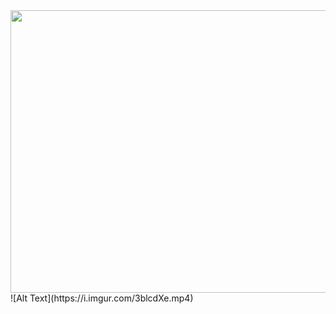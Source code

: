 <img src="https://media1.giphy.com/media/jjeLnz2QFQzUmeQkZG/giphy.gif?cid=790b7611d45834659182a2e217f8c2a6cbe5a5a5ab6cfd5a&rid=giphy.gif&ct=g" width="960" height="452" />
![Alt Text](https://i.imgur.com/3blcdXe.mp4)

